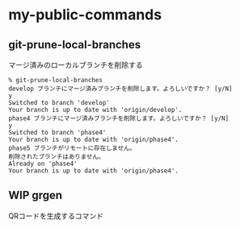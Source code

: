 # my-public-commands
## git-prune-local-branches
マージ済みのローカルブランチを削除する

```shell
% git-prune-local-branches
develop ブランチにマージ済みブランチを削除します。よろしいですか？ [y/N]
y
Switched to branch 'develop'
Your branch is up to date with 'origin/develop'.
phase4 ブランチにマージ済みブランチを削除します。よろしいですか？ [y/N]
y
Switched to branch 'phase4'
Your branch is up to date with 'origin/phase4'.
phase5 ブランチがリモートに存在しません。
削除されたブランチはありません。
Already on 'phase4'
Your branch is up to date with 'origin/phase4'.
```

## WIP grgen
QRコードを生成するコマンド
